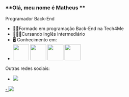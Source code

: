 ### **Olá, meu nome é Matheus **
Programador Back-End
 - 👨‍🎓Formado em programação Back-End na Tech4Me
 - 👨🏻‍🏫Cursando inglês intermediário
 - 🖥️ Conhecimento em: 
 - <img width = "50" height = "50" src="https://cdn.jsdelivr.net/gh/devicons/devicon/icons/java/java-plain-wordmark.svg" /> <img width = "50" height = "50" src="https://cdn.jsdelivr.net/gh/devicons/devicon/icons/javascript/javascript-plain.svg" /> <img width = "50" height = "50" src="https://cdn.jsdelivr.net/gh/devicons/devicon/icons/python/python-plain-wordmark.svg" /> <img width = "50" height = "50" src="https://cdn.jsdelivr.net/gh/devicons/devicon/icons/postgresql/postgresql-plain-wordmark.svg" />

Outras redes sociais:
<a href="https://www.instagram.com/matheus.paimx/">
 - <img src="https://img.shields.io/badge/Instagram-%23E4405F.svg?style=for-the-badge&logo=Instagram&logoColor=white" />
 </a>
<a href="https://www.linkedin.com/in/matheus-de-oliveira-paim-936561269/">
 - <img src="https://img.shields.io/badge/linkedin-%230077B5.svg?style=for-the-badge&logo=linkedin&logoColor=white" />
 </a>

          
                             


